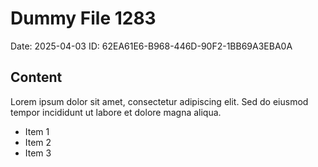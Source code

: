 # Dummy File 1283

Date: 2025-04-03
ID: 62EA61E6-B968-446D-90F2-1BB69A3EBA0A

## Content

Lorem ipsum dolor sit amet, consectetur adipiscing elit.
Sed do eiusmod tempor incididunt ut labore et dolore magna aliqua.

* Item 1
* Item 2
* Item 3


